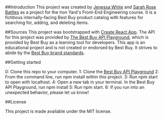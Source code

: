 ##Introduction
This project was created by [Jenessa White](@jenessawhite) and [Sarah Rose Battles](@srosebattles) as a project for the Iron Yard's Front-End Engineering course. It is a fictitious internally-facing Best Buy product catalog with features for searching for, adding, and deleting items.

##Sources
This project was bootstrapped with [Create React App](https://github.com/facebookincubator/create-react-app).
The API for this project was provided by [The Best Buy API Playground](https://github.com/bestbuy/api-playground), which is provided by Best Buy as a learning tool for developers. This app is an educational project and is not created or endorsed by Best Buy. It strives to abide by the [Best Buy brand standards](https://developer.bestbuy.com/legal#brandingGuidelines).

##Getting started

0: Clone this repo to your computer.
1: Clone the [Best Buy API Playground](https://github.com/bestbuy/api-playground)
2: From the command line, run npm install within this project.
3: Run npm start to open with localhost.
4: Open a new tab in your terminal. In the Best Buy API Playground, run npm install
5: Run npm start.
6: If you run into an unexpected behavior, please let us know!

##License

This project is made available under the MIT license.
